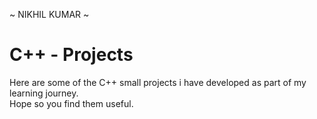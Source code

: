 ~ NIKHIL KUMAR ~

# C++ - Projects
Here are some of the C++ small projects i have developed as part of my learning journey.
<br>
Hope so you find them useful.

